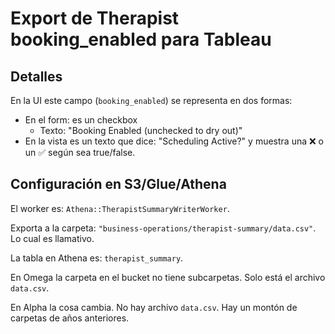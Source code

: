 # Export de Therapist booking_enabled para Tableau

## Detalles

En la UI este campo (`booking_enabled`) se representa en dos formas:

- En el form: es un checkbox
	- Texto: "Booking Enabled (unchecked to dry out)"
- En la vista es un texto que dice: "Scheduling Active?" y muestra una ❌ o un ✅ según sea true/false.

## Configuración en S3/Glue/Athena

El worker es: `Athena::TherapistSummaryWriterWorker`.

Exporta a la carpeta: `"business-operations/therapist-summary/data.csv"`. Lo cual es llamativo.

La tabla en Athena es: `therapist_summary`.

En Omega la carpeta en el bucket no tiene subcarpetas. Solo está el archivo `data.csv`.

En Alpha la cosa cambia. No hay archivo `data.csv`. Hay un montón de carpetas de años anteriores.